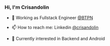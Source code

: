 ### Hi, I'm Crisandolin

- 🔭 Working as Fullstack Engineer [@BTPN]
- 📫 How to reach me: Linkedin [@crisandolin]
- 🌱 Currently interested in Backend and Android

   [@BTPN]: <https://www.linkedin.com/company/pt-bank-btpn-tbk/>
   [@crisandolin]: <https://www.linkedin.com/in/crisandolin/>
<!--
**crisandolindesmanrumahorbo/crisandolindesmanrumahorbo** is a ✨ _special_ ✨ repository because its `README.md` (this file) appears on your GitHub profile.

Here are some ideas to get you started:

- 🔭 I’m currently working on ...
- 🌱 I’m currently learning ...
- 👯 I’m looking to collaborate on ...
- 🤔 I’m looking for help with ...
- 💬 Ask me about ...
- 📫 How to reach me: ...
- 😄 Pronouns: ...
- ⚡ Fun fact: ...
-->

